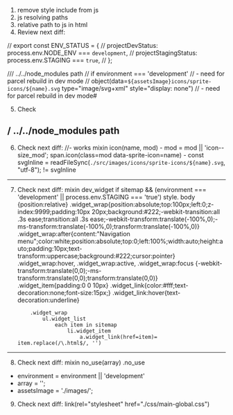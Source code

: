 1. remove style include from js
2. js resolving paths
3. relative path to js in html
4. Review next diff:

// export const ENV_STATUS = {
// projectDevStatus: process.env.NODE_ENV === `development`,
// projectStagingStatus: process.env.STAGING === `true`,
// };

/// ../../node_modules path
// if environment === 'development'
// - need for parcel rebuild in dev mode
// object(data=`${assetsImage}icons/sprite-icons/${name}.svg` type="image/svg+xml" style="display: none")
// - need for parcel rebuild in dev mode#

5. Check

## / ../../node_modules path

6. Check next diff:
   //- works
   mixin icon(name, mod) - mod = mod || 'icon--size_mod';
   span.icon(class=mod data-sprite-icon=name) - const svgInline = readFileSync(`./src/images/icons/sprite-icons/${name}.svg`, "utf-8");
   != svgInline

---

7.  Check next diff:
    mixin dev_widget
    if sitemap && (environment === 'development' || process.env.STAGING === 'true')
    style.
    body {position:relative}
    .widget_wrap{position:absolute;top:100px;left:0;z-index:9999;padding:10px 20px;background:#222;-webkit-transition:all .3s ease;transition:all .3s ease;-webkit-transform:translate(-100%,0);-ms-transform:translate(-100%,0);transform:translate(-100%,0)}
    .widget_wrap:after{content:"Navigation menu";color:white;position:absolute;top:0;left:100%;width:auto;height:auto;padding:10px;text-transform:uppercase;background:#222;cursor:pointer}
    .widget_wrap:hover,
    .widget_wrap:active,
    .widget_wrap:focus {-webkit-transform:translate(0,0);-ms-transform:translate(0,0);transform:translate(0,0)}
    .widget_item{padding:0 0 10px}
    .widget_link{color:#fff;text-decoration:none;font-size:15px;}
    .widget_link:hover{text-decoration:underline}

        	.widget_wrap
        		ul.widget_list
        			each item in sitemap
        				li.widget_item
        					a.widget_link(href=item)= item.replace(/\.html$/, '')

---

8. Check next diff:
   mixin no_use(array)
   .no_use

- environment = environment || 'development'
- array = '';
- assetsImage = './images/';

9. Check next diff:
   link(rel="stylesheet" href="./css/main-global.css")
